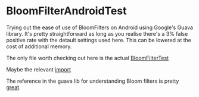 # BloomFilterAndroidTest
Trying out the ease of use of BloomFilters on Android using Google's Guava library. It's pretty straightforward as long as you realise there's a 3% false positive rate with the detault settings used here. This can be lowered at the cost of additional memory.

The only file worth checking out here is the actual [BloomFilterTest](app/src/test/java/com/aniketkadam/bloomfilterexperiment/BloomFilterTest.kt)

Maybe the relevant [import](app/build.gradle#L34)

The reference in the guava lib for understanding Bloom filters is pretty [great](https://llimllib.github.io/bloomfilter-tutorial/).
